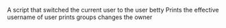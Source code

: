 A script that switched the current user to the user betty
Prints the effective username of user
prints groups
changes the owner
